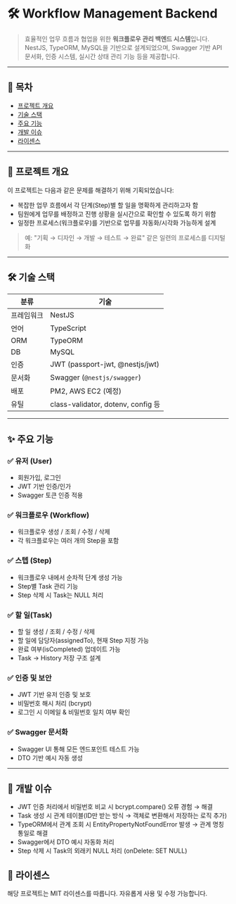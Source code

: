 # 🛠️ Workflow Management Backend

> 효율적인 업무 흐름과 협업을 위한 **워크플로우 관리 백엔드 시스템**입니다.  
> NestJS, TypeORM, MySQL을 기반으로 설계되었으며, Swagger 기반 API 문서화, 인증 시스템, 실시간 상태 관리 기능 등을 제공합니다.

---

## 📌 목차

- [프로젝트 개요](#프로젝트-개요)
- [기술 스택](#기술-스택)
- [주요 기능](#주요-기능)
- [개발 이슈](#개발-이슈)
- [라이센스](#라이센스)

---

## 📍 프로젝트 개요

이 프로젝트는 다음과 같은 문제를 해결하기 위해 기획되었습니다:

- 복잡한 업무 흐름에서 각 단계(Step)별 할 일을 명확하게 관리하고자 함
- 팀원에게 업무를 배정하고 진행 상황을 실시간으로 확인할 수 있도록 하기 위함
- 일정한 프로세스(워크플로우)를 기반으로 업무를 자동화/시각화 가능하게 설계

> 예: "기획 → 디자인 → 개발 → 테스트 → 완료" 같은 일련의 프로세스를 디지털화

---

## 🛠️ 기술 스택

| 분류       | 기술                                       |
|------------|--------------------------------------------|
| 프레임워크 | NestJS                                     |
| 언어       | TypeScript                                 |
| ORM        | TypeORM                                    |
| DB         | MySQL                                      |
| 인증       | JWT (passport-jwt, @nestjs/jwt)            |
| 문서화     | Swagger (`@nestjs/swagger`)                |
| 배포       | PM2, AWS EC2 (예정)                        |
| 유틸       | class-validator, dotenv, config 등         |

---

## ✨ 주요 기능

### ✅ 유저 (User)
- 회원가입, 로그인
- JWT 기반 인증/인가
- Swagger 토큰 인증 적용

### ✅ 워크플로우 (Workflow)
- 워크플로우 생성 / 조회 / 수정 / 삭제
- 각 워크플로우는 여러 개의 Step을 포함

### ✅ 스텝 (Step)
- 워크플로우 내에서 순차적 단계 생성 가능
- Step별 Task 관리 기능
- Step 삭제 시 Task는 NULL 처리

### ✅ 할 일(Task)
- 할 일 생성 / 조회 / 수정 / 삭제
- 할 일에 담당자(assignedTo), 현재 Step 지정 가능
- 완료 여부(isCompleted) 업데이트 가능
- Task → History 저장 구조 설계

### ✅ 인증 및 보안
- JWT 기반 유저 인증 및 보호
- 비밀번호 해시 처리 (bcrypt)
- 로그인 시 이메일 & 비밀번호 일치 여부 확인

### ✅ Swagger 문서화
- Swagger UI 통해 모든 엔드포인트 테스트 가능
- DTO 기반 예시 자동 생성

---

## 🐞 개발 이슈
- JWT 인증 처리에서 비밀번호 비교 시 bcrypt.compare() 오류 경험 → 해결
- Task 생성 시 관계 테이블(ID만 받는 방식 → 객체로 변환해서 저장하는 로직 추가)
- TypeORM에서 관계 조회 시 EntityPropertyNotFoundError 발생 → 관계 명칭 통일로 해결
- Swagger에서 DTO 예시 자동화 처리
- Step 삭제 시 Task의 외래키 NULL 처리 (onDelete: SET NULL)

## 🪪 라이센스
해당 프로젝트는 MIT 라이센스를 따릅니다. 자유롭게 사용 및 수정 가능합니다.

